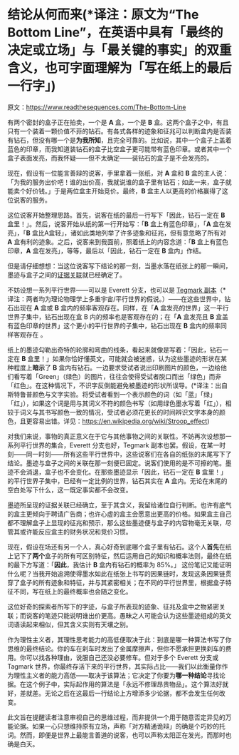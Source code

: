 # 结论从何而来(*译注：原文为“The Bottom Line”，在英语中具有「最终的决定或立场」与「最关键的事实」的双重含义，也可字面理解为「写在纸上的最后一行字」)

原文：https://www.readthesequences.com/The-Bottom-Line

有两个密封的盒子正在拍卖，一个是 **A** 盒，一个是 **B** 盒。这两个盒子之中，有且只有一个装着一颗价值不菲的钻石。有各式各样的迹象和征兆可以判断盒内是否装有钻石，但没有哪一个是**为我所知**，且完全可靠的。比如说，其中一个盒子上盖着蓝色的印章，而我知道装钻石的盒子比空盒子更可能带有蓝色印章。或者其中一个盒子表面发亮，而我怀疑——但不太确定——装钻石的盒子是不会发亮的。

现在，假设有一位能言善辩的说客，手里拿着一张纸，对 **A** 盒和 **B** 盒的主人说：「为我的服务出价吧！谁的出价高，我就说谁的盒子里有钻石；如此一来，盒子就能卖个好价钱。」于是两位盒主开始竞价。最终，**B** 盒主人以更高的价格赢得了这位说客的服务。

这位说客开始整理思路。首先，说客在纸的最后一行写下「因此，钻石一定在 **B** 盒里！」。然后，说客开始从纸的第一行开始写：「**B** 盒上有蓝色印章」，「**A** 盒在发亮」，「**B** 盒比A盒轻」，诸如此类地列举了许多迹象和征兆，但有意忽略了所有对 **A** 盒有利的迹象。之后，说客来到我面前，照着纸上的内容念道：「**B** 盒上有蓝色印章，**A** 盒在发亮」，等等，最后以「因此，钻石一定在 **B** 盒内」作结。

但是请仔细想想：当这位说客写下结论的那一刻，当墨水落在纸张上的那一瞬间，墨迹与盒子之间的[证据关联](https://www.readthesequences.com/What-Is-Evidence)就已经确定了。

不妨设想一系列平行世界——可以是 Everett 分支，也可以是 [Tegmark 副本](https://arxiv.org/abs/astro-ph/0302131)（\*译注：两者均为理论物理学上多重宇宙/平行世界的假说。）——在这些世界中，钻石出现在 **A** 盒或 **B** 盒内的频率客观存在。同样，在「**A** 盒发亮的世界」这一平行世界子集中，钻石出现在盒 B 内的频率也是客观存在的；在「**A** 盒发亮且 **B** 盒盖有蓝色印章的世界」这个更小的平行世界的子集中，钻石出现在 **B** 盒内的频率同样客观存在 。

纸上的墨迹勾勒出奇特的轮廓和弯曲的线条，看起来就像是写着：「因此，钻石一定在 **B** 盒里！」如果你恰好懂英文，可能就会被迷惑，认为这些墨迹的形状在某种程度上**暗示**了 **B** 盒内有钻石。一边要求受试者说出印刷图片的颜色，一边给他们看写着「Green」（绿色）的图片，往往会使得受试者脱口而出「绿色」而非「红色」。在这种情况下，不识字反倒能避免被墨迹的形状所误导。(\*译注：出自斯特鲁普颜色与文字实验。将受试者看到一个表示颜色的词（如「蓝」「绿」「红」），如果这个词是用与其词义不符的颜色书写（如用绿色墨水写着「红」），相较于词义与其书写颜色一致的情况，受试者必须花更长的时间辨识文字本身的颜色，且更容易出错。详见：https://en.wikipedia.org/wiki/Stroop_effect)

对我们来说，事物的真正意义在于它与其他事物之间的关联性。不妨再次设想那一系列平行世界的集合，Everett 分支也好，Tegmark 副本也罢。假设，在某一时刻——同一时刻——所有这些平行世界中，这些说客们在各自的纸张的末尾写下了结论。墨迹与盒子之间的关联在那一刻便已固定。说客们使用的是不可擦的笔。墨迹不会消退，盒子也不会变化。在那些墨迹显示「因此，钻石一定在 **B** 盒里！」的平行世界子集中，已经有一定比例的世界，钻石其实在 **A** 盒内。无论在末尾的空白处写下什么，这一既定事实都不会改变。

墨迹所呈现的证据关联已经确立，至于其含义，我留给诸位自行判断。也许有底气的盒主更倾向于聘请广告商；也许心虚的盒主会愿意出更高的价格。如果盒主自己都不理解盒子上显现的征兆和预示，那么这些墨迹便与盒子的内容物毫无关联，尽管其或许能反应盒主的财务状况和竞价习惯。

现在，假设在场还有另一个人，真心好奇到底哪个盒子里有钻石。这个人**首先**在纸上记下了**两个**盒子的所有可区别特征，然后运用自己的知识和概率法则，最终在纸的最下方写道：「**因此**，我估计 **B** 盒内有钻石的概率为 85%。」 这份笔记又能证明什么呢？当我开始追溯使得墨水如此在纸张上书写的因果链时，发现这条因果链贯穿了盒子的所有迹象和特征，并与其紧密相关；在不同的平行世界里，根据盒子特征不同，写在纸上的最终概率也会随之变化。

这位好奇的探索者所写下的字迹，与盒子所表现的迹象、征兆及盒中之物紧密关联；而说客的笔迹只能说明谁出价更高。愚昧之人可能会认为这些墨迹组成的英文词语读起来相似，但其含义实则有天壤之别。

作为理性主义者，其理性思考能力的高低便取决于此：到底是哪一种算法书写了你思维的最终结论。你的车在刹车时发出了金属摩擦声，但你不愿承担更换刹车的费用。你可以找各种理由，说服自己还没必要修车。但对于多个 Everett 分支或 Tagmark 世界，你最终存活下来的平行世界，其实际占比——我们以此衡量你作为理性主义者的能力高低——取决于该算法；它决定了你要为**哪一种结论**寻找论据。在这个例子中，实际起作用的算法是「永远不修理昂贵物品」。这个算法好就好，差就差。无论之后在这最后一行结论上方增添多少论据，都不会发生任何改变。

此文旨在提醒读者注意审视自己的思维过程，而非提供一个用于随意否定异见的万能论据。如果一心只想维持原有立场，声称「对方精通诡辩」的确是个巧妙的托词。然而，即便是世界上最能言善道的说客，也可以声称太阳正在发光，而那时也确是白天。